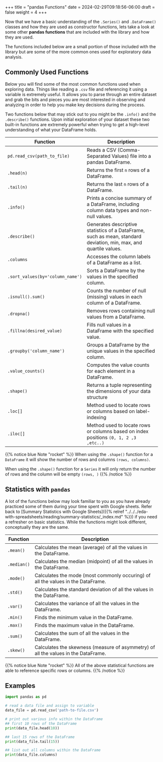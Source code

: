 +++
title = "pandas Functions"
date = 2024-02-29T09:18:56-06:00
draft = false
weight = 4
+++

Now that we have a basic understanding of the `.Series()` and `.DataFrame()` classes and how they are used as constructor functions, lets take a look at some other **pandas functions** that are included with the library and how they are used. 

The functions included below are a small portion of those included with the library but are some of the more common ones used for exploratory data analysis.

## Commonly Used Functions

Below you will find some of the most common functions used when exploring data. Things like reading a `.csv` file and referencing it using a variable is extremely useful. It allows you to parse through an entire dataset and grab the bits and pieces you are most interested in observing and analyzing in order to help you make key decisions during the process.

Two functions below that may stick out to you might be the `.info()` and the `.describe()` functions. Upon initial exploration of your dataset these two built-in functions are extremely powerful when trying to get a high-level understanding of what your DataFrame holds.

| Function | Description |
|-----------|-------------|
| `pd.read_csv(path_to_file)` | Reads a CSV (Comma-Separated Values) file into a pandas DataFrame. |
| `.head(n)` | Returns the first `n` rows of a DataFrame. |
| `.tail(n)` | Returns the last `n` rows of a DataFrame. |
| `.info()` | Prints a concise summary of a DataFrame, including column data types and non-null values. |
| `.describe()` | Generates descriptive statistics of a DataFrame, such as mean, standard deviation, min, max, and quartile values. |
| `.columns` | Accesses the column labels of a DataFrame as a list. |
| `.sort_values(by='column_name')` | Sorts a DataFrame by the values in the specified column. |
| `.isnull().sum()` | Counts the number of null (missing) values in each column of a DataFrame. |
| `.dropna()` | Removes rows containing null values from a DataFrame. |
| `.fillna(desired_value)` | Fills null values in a DataFrame with the specified value. |
| `.groupby('column_name')` | Groups a DataFrame by the unique values in the specified column. |
| `.value_counts()` | Computes the value counts for each element in a DataFrame. |
| `.shape()` | Returns a tuple representing the dimensions of your data structure |
| `.loc[]` | Method used to locate rows or columns based on label-indexing |
| `.iloc[]` | Method used to locate rows or columns based on index positions `(0, 1, 2 ,3 ,etc..)` |

{{% notice blue Note "rocket" %}}
When using the `.shape()` function for a `DataFrame` it will show the number of rows and columns `(rows, columns)`. 

When using the `.shape()` function for a `Series` it will only return the number of rows and the column will be empty `(rows, )`
{{% /notice %}}

## Statistics with `pandas`

A lot of the functions below may look familiar to you as you have already practiced some of them during your time spent with Google sheets. Refer back to [Summary Statistics with Google Sheets]({{% relref "../../../eda-with-spreadsheets/reading/summary-statistics/_index.md" %}}) if you need a refresher on basic statistics. While the functions might look different, conceptually they are the same.

| Function | Description |
|-----------|-------------|
| `.mean()` | Calculates the mean (average) of all the values in the DataFrame. |
| `.median()` | Calculates the median (midpoint) of all the values in the DataFrame. |
| `.mode()` | Calculates the mode (most commonly occuring) of all the values in the DataFrame. |
| `.std()` | Calculates the standard deviation of all the values in the DataFrame. |
| `.var()` | Calculates the variance of all the values in the DataFrame. |
| `.min()` | Finds the minimum value in the DataFrame. |
| `.max()` | Finds the maximum value in the DataFrame. |
| `.sum()` | Calculates the sum of all the values in the DataFrame. |
| `.skew()` | Calculates the skewness (measure of asymmetry) of all the values in the DataFrame. |

{{% notice blue Note "rocket" %}}
All of the above statistical functions are able to reference specific rows or columns.
{{% /notice %}}

## Examples

```python
import pandas as pd

# read a data file and assign to variable
data_file = pd.read_csv('path-to-file.csv')

# print out various info within the DataFrame
## first 10 rows of the DataFrame
print(data_file.head(10))

## last 15 rows of the DataFrame
print(data_file.tail(15))

## list out all columns within the DataFrame
print(data_file.columns)
```